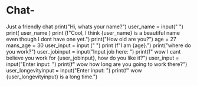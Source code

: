 # Chat-
Just a friendly chat
print("Hi, whats your name?")
user_name = input(" ")
print( user_name )
print (f"Cool, I think {user_name} is a beautiful name even though I dont have one yet.")
print("How old are you?")
age = 27
mans_age = 30
user_input = input (" ")
print (f"I am {age}.")
print("where do you work?")
user_jobinput = input("Input job here:  ")
print(f" wow I cant believe you work for {user_jobinput}, how do you like it?")
user_input = input("Enter input: ")
print(f" wow how long are you going to work there?")
user_longevityinput = input("Enter input: ")
print(f" wow {user_longevityinput} is a long time.")
